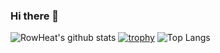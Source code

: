 ### Hi there 👋

![RowHeat's github stats](https://github-readme-stats.vercel.app/api?username=rowheat02&count_private=true&show_icons=true)
[![trophy](https://github-profile-trophy.vercel.app/?username=rowheat02)](https://github.com/ryo-ma/github-profile-trophy)
![Top Langs](https://github-readme-stats.vercel.app/api/top-langs/?username=rowheat02&langs_count=3)



